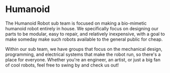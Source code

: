 # Humanoid

The Humanoid Robot sub team is focused on making a bio-mimetic humanoid robot
entirely in house. We specifically focus on designing our parts to be modular,
easy to repair, and relatively inexpensive, with a goal to make someday make
such robots available to the general public for cheap.

Within our sub team, we have groups that focus on the mechanical design,
programming, and electrical systems that make the robot run, so there's a place
for everyone. Whether you're an engineer, an artist, or just a big fan of cool
robots, feel free to swing by and check us out!
